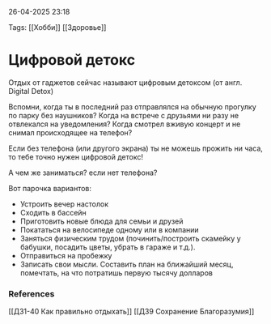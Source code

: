 26-04-2025 23:18

Tags: 
[[Хобби]]
[[Здоровье]]
# Цифровой детокс

Отдых от гаджетов сейчас называют цифровым детоксом (от англ. Digital Detox)

Вспомни, когда ты в последний раз отправлялся на обычную прогулку по парку без наушников?
Когда на встрече с друзьями ни разу не отвлекался на уведомления? 
Когда смотрел вживую концерт и не снимал происходящее на телефон?

Если без телефона (или другого экрана) ты не можешь прожить ни часа, то тебе точно нужен цифровой детокс! 

А чем же заниматься? если нет телефона?

Вот парочка вариантов:
- Устроить вечер настолок
- Сходить в бассейн
- Приготовить новые блюда для семьи и друзей
- Покататься на велосипеде одному или в компании
- Заняться физическим трудом (починить/построить скамейку у бабушки, посадить цветы, убрать в гараже и т.д.). 
- Отправиться на пробежку
- Записать свои мысли. Составить план на ближайший месяц, помечтать, на что потратишь первую тысячу долларов
### References
[[Д31-40 Как правильно отдыхать]]
[[Д39 Сохранение Благоразумия]]